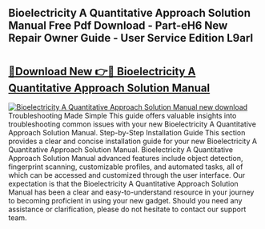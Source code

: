 ## Bioelectricity A Quantitative Approach Solution Manual Free Pdf Download - Part-eH6 New Repair Owner Guide - User Service Edition L9arI

# <h2><a href="http://bc54399.oget.top/?id=Bioelectricity+A+Quantitative+Approach+Solution+Manual">🔗Download New 👉🔴 Bioelectricity A Quantitative Approach Solution Manual</a></h2>

[![Bioelectricity A Quantitative Approach Solution Manual new download](https://i.imgur.com/5g1atiW.png)](http://bc54399.oget.top/?id=Bioelectricity+A+Quantitative+Approach+Solution+Manual)
Troubleshooting Made Simple This guide offers valuable insights into troubleshooting common issues with your new Bioelectricity A Quantitative Approach Solution Manual. Step-by-Step Installation Guide This section provides a clear and concise installation guide for your new Bioelectricity A Quantitative Approach Solution Manual. Bioelectricity A Quantitative Approach Solution Manual advanced features include object detection, fingerprint scanning, customizable profiles, and automated tasks, all of which can be accessed and customized through the user interface. Our expectation is that the Bioelectricity A Quantitative Approach Solution Manual has been a clear and easy-to-understand resource in your journey to becoming proficient in using your new gadget. Should you need any assistance or clarification, please do not hesitate to contact our support team.
